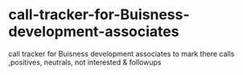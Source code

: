 # call-tracker-for-Buisness-development-associates
call tracker for Buisness development associates to mark there calls ,positives, neutrals, not interested &amp; followups
